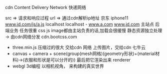 cdn Content Delivery Network
快递网络

src => 请求和响应过程
url => 通过cdn解析ip地址
京东 iphone11
www.jd.com/js/a.js localhost
localhost - www.a.com
www.jd.com 主站点 后端业务 任务很重 css js image都由主站负责的话,加载会很缓慢
静态资源独立处理 -> 由cdn网络分发
cdn.bootcss.com

- three.min.js 压缩过的很大 交给cdn 网络
    上传图片，交给cdn 七牛云
- canvas + camera + scene(group(mesh网格)(geometry形状)+(material材料)->(衣服和形状是可以分开的)) 
  最后把它渲染出来 renderer
- webgl 3d编程 
  以相机视角， 来构建的真实世界
